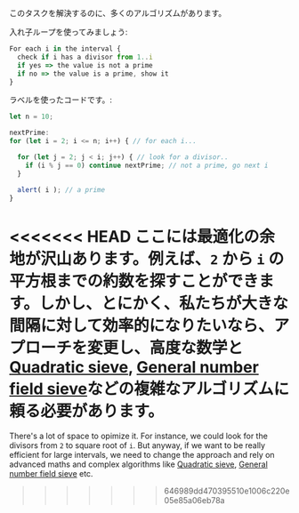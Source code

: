 このタスクを解決するのに、多くのアルゴリズムがあります。

入れ子ループを使ってみましょう:

```js
For each i in the interval {
  check if i has a divisor from 1..i
  if yes => the value is not a prime
  if no => the value is a prime, show it
}
```

ラベルを使ったコードです。:

```js run
let n = 10;

nextPrime:
for (let i = 2; i <= n; i++) { // for each i...

  for (let j = 2; j < i; j++) { // look for a divisor..
    if (i % j == 0) continue nextPrime; // not a prime, go next i
  }

  alert( i ); // a prime
}
```

<<<<<<< HEAD
ここには最適化の余地が沢山あります。例えば、`2` から  `i` の平方根までの約数を探すことができます。しかし、とにかく、私たちが大きな間隔に対して効率的になりたいなら、アプローチを変更し、高度な数学と[Quadratic sieve](https://en.wikipedia.org/wiki/Quadratic_sieve), [General number field sieve](https://en.wikipedia.org/wiki/General_number_field_sieve)などの複雑なアルゴリズムに頼る必要があります。
=======
There's a lot of space to opimize it. For instance, we could look for the divisors from `2` to square root of `i`. But anyway, if we want to be really efficient for large intervals, we need to change the approach and rely on advanced maths and complex algorithms like [Quadratic sieve](https://en.wikipedia.org/wiki/Quadratic_sieve), [General number field sieve](https://en.wikipedia.org/wiki/General_number_field_sieve) etc.
>>>>>>> 646989dd470395510e1006c220e05e85a06eb78a
